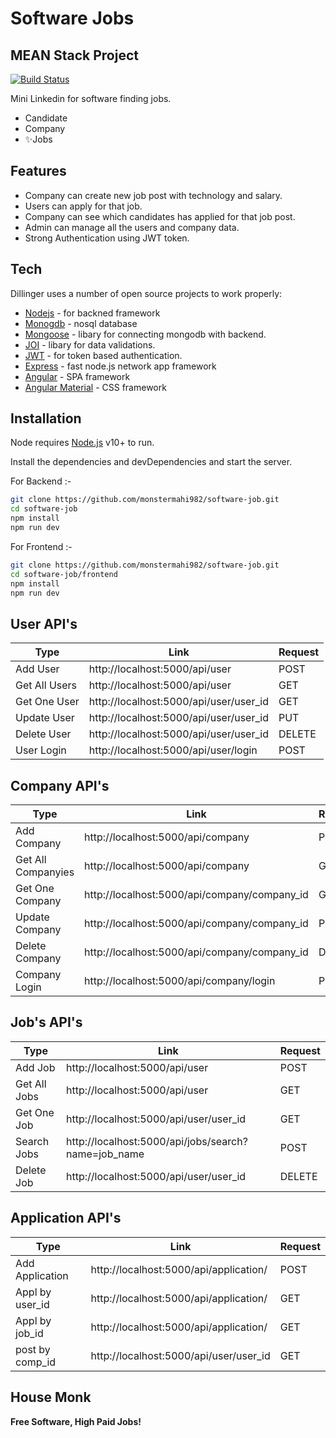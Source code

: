 # Software Jobs

## MEAN Stack Project

[![Build Status](https://travis-ci.org/joemccann/dillinger.svg?branch=master)](https://travis-ci.org/joemccann/dillinger)

Mini Linkedin for software finding jobs.

- Candidate
- Company
- ✨Jobs

## Features

- Company can create new job post with technology and salary.
- Users can apply for that job.
- Company can see which candidates has applied for that job post.
- Admin can manage all the users and company data.
- Strong Authentication using JWT token.

## Tech

Dillinger uses a number of open source projects to work properly:

- [Nodejs] - for backned framework
- [Monogdb] - nosql database
- [Mongoose] - libary for connecting mongodb with backend.
- [JOI] - libary for data validations.
- [JWT] - for token based authentication.
- [Express] - fast node.js network app framework
- [Angular] - SPA framework
- [Angular Material] - CSS framework

## Installation

Node requires [Node.js](https://nodejs.org/) v10+ to run.

Install the dependencies and devDependencies and start the server.

For Backend :-

```sh
git clone https://github.com/monstermahi982/software-job.git
cd software-job
npm install
npm run dev
```

For Frontend :-

```sh
git clone https://github.com/monstermahi982/software-job.git
cd software-job/frontend
npm install
npm run dev
```

## User API's

| Type          | Link                                   | Request |
| ------------- | -------------------------------------- | ------- |
| Add User      | http://localhost:5000/api/user         | POST    |
| Get All Users | http://localhost:5000/api/user         | GET     |
| Get One User  | http://localhost:5000/api/user/user_id | GET     |
| Update User   | http://localhost:5000/api/user/user_id | PUT     |
| Delete User   | http://localhost:5000/api/user/user_id | DELETE  |
| User Login    | http://localhost:5000/api/user/login   | POST    |

## Company API's

| Type               | Link                                         | Request |
| ------------------ | -------------------------------------------- | ------- |
| Add Company        | http://localhost:5000/api/company            | POST    |
| Get All Companyies | http://localhost:5000/api/company            | GET     |
| Get One Company    | http://localhost:5000/api/company/company_id | GET     |
| Update Company     | http://localhost:5000/api/company/company_id | PUT     |
| Delete Company     | http://localhost:5000/api/company/company_id | DELETE  |
| Company Login      | http://localhost:5000/api/company/login      | POST    |

## Job's API's

| Type         | Link                                                | Request |
| ------------ | --------------------------------------------------- | ------- |
| Add Job      | http://localhost:5000/api/user                      | POST    |
| Get All Jobs | http://localhost:5000/api/user                      | GET     |
| Get One Job  | http://localhost:5000/api/user/user_id              | GET     |
| Search Jobs  | http://localhost:5000/api/jobs/search?name=job_name | POST    |
| Delete Job   | http://localhost:5000/api/user/user_id              | DELETE  |

## Application API's

| Type            | Link                                   | Request |
| --------------- | -------------------------------------- | ------- |
| Add Application | http://localhost:5000/api/application/ | POST    |
| Appl by user_id | http://localhost:5000/api/application/ | GET     |
| Appl by job_id  | http://localhost:5000/api/application/ | GET     |
| post by comp_id | http://localhost:5000/api/user/user_id | GET     |

## House Monk

**Free Software, High Paid Jobs!**

[monogdb]: https://github.com/joemccann/dillinger
[git-repo-url]: https://github.com/joemccann/dillinger.git
[joi]: https://joi.dev/api/
[mongoose]: https://mongoosejs.com/docs/
[markdown-it]: https://github.com/markdown-it/markdown-it
[ace editor]: http://ace.ajax.org
[nodejs]: http://nodejs.org
[twitter bootstrap]: http://twitter.github.com/bootstrap/
[jquery]: http://jquery.com
[jwt]: https://jwt.io/
[express]: http://expressjs.com
[angularjs]: http://angularjs.org
[angular]: https://angular.io/
[angular material]: http://angularjs.org
